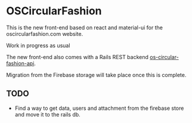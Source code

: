 # OSCircularFashion

This is the new front-end based on react and material-ui for the oscircularfashion.com website.

Work in progress as usual

The new front-end also comes with a Rails REST backend [os-circular-fashion-api](http://github.com/fibasile/os-circular-fashion-api).

Migration from the Firebase storage will take place once this is complete.

## TODO 

- Find a way to get data, users and attachment from the firebase store and move it to the rails db.


